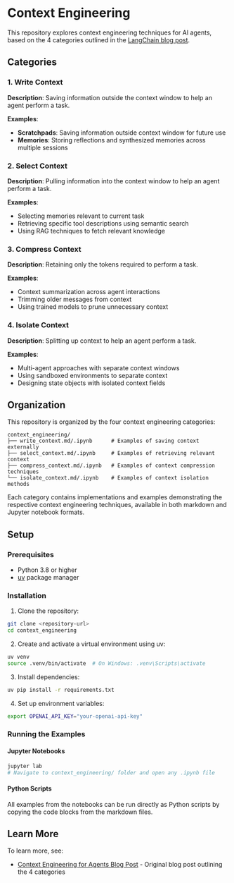 # Context Engineering

This repository explores context engineering techniques for AI agents, based on the 4 categories outlined in the [LangChain blog post](https://blog.langchain.com/context-engineering-for-agents/).

## Categories

### 1. Write Context
**Description**: Saving information outside the context window to help an agent perform a task.

**Examples**:
- **Scratchpads**: Saving information outside context window for future use
- **Memories**: Storing reflections and synthesized memories across multiple sessions

### 2. Select Context
**Description**: Pulling information into the context window to help an agent perform a task.

**Examples**:
- Selecting memories relevant to current task
- Retrieving specific tool descriptions using semantic search
- Using RAG techniques to fetch relevant knowledge

### 3. Compress Context
**Description**: Retaining only the tokens required to perform a task.

**Examples**:
- Context summarization across agent interactions
- Trimming older messages from context
- Using trained models to prune unnecessary context

### 4. Isolate Context
**Description**: Splitting up context to help an agent perform a task.

**Examples**:
- Multi-agent approaches with separate context windows
- Using sandboxed environments to separate context
- Designing state objects with isolated context fields

## Organization

This repository is organized by the four context engineering categories:

```
context_engineering/
├── write_context.md/.ipynb      # Examples of saving context externally
├── select_context.md/.ipynb     # Examples of retrieving relevant context
├── compress_context.md/.ipynb   # Examples of context compression techniques
└── isolate_context.md/.ipynb    # Examples of context isolation methods
```

Each category contains implementations and examples demonstrating the respective context engineering techniques, available in both markdown and Jupyter notebook formats.

## Setup

### Prerequisites
- Python 3.8 or higher
- [uv](https://docs.astral.sh/uv/) package manager

### Installation

1. Clone the repository:
```bash
git clone <repository-url>
cd context_engineering
```

2. Create and activate a virtual environment using uv:
```bash
uv venv
source .venv/bin/activate  # On Windows: .venv\Scripts\activate
```

3. Install dependencies:
```bash
uv pip install -r requirements.txt
```

4. Set up environment variables:
```bash
export OPENAI_API_KEY="your-openai-api-key"
```

### Running the Examples

#### Jupyter Notebooks
```bash
jupyter lab
# Navigate to context_engineering/ folder and open any .ipynb file
```

#### Python Scripts
All examples from the notebooks can be run directly as Python scripts by copying the code blocks from the markdown files.

## Learn More

To learn more, see:
- [Context Engineering for Agents Blog Post](https://blog.langchain.com/context-engineering-for-agents/) - Original blog post outlining the 4 categories